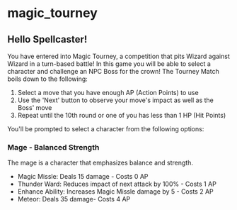 # magic_tourney
## Hello Spellcaster!
You have entered into Magic Tourney, a competition that pits Wizard against Wizard in a turn-based battle!
In this game you will be able to select a character and challenge an NPC Boss for the crown!
The Tourney Match boils down to the following:

1. Select a move that you have enough AP (Action Points) to use</li>
2. Use the 'Next' button to observe your move's impact as well as the Boss' move</li>
3. Repeat until the 10th round or one of you has less than 1 HP (Hit Points)</li>

You'll be prompted to select a character from the following options:
### Mage - Balanced Strength
The mage is a character that emphasizes balance and strength.
- Magic Missle: Deals 15 damage - Costs 0 AP
- Thunder Ward: Reduces impact of next attack by 100% - Costs 1 AP
- Enhance Ability: Increases Magic Missle damage by 5 - Costs 2 AP
- Meteor: Deals 35 damage- Costs 4 AP
